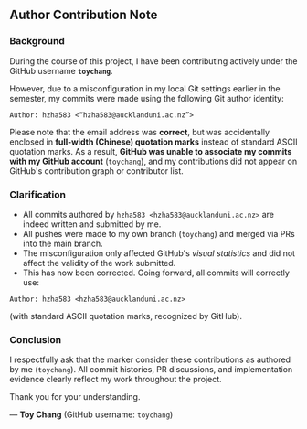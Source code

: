 ## Author Contribution Note

### Background

During the course of this project, I have been contributing actively under the GitHub username **`toychang`**.

However, due to a misconfiguration in my local Git settings earlier in the semester, my commits were made using the following Git author identity:

```
Author: hzha583 <“hzha583@aucklanduni.ac.nz”>
```

Please note that the email address was **correct**, but was accidentally enclosed in **full-width (Chinese) quotation marks** instead of standard ASCII quotation marks. As a result, **GitHub was unable to associate my commits with my GitHub account** (`toychang`), and my contributions did not appear on GitHub's contribution graph or contributor list.

### Clarification

-  All commits authored by `hzha583 <hzha583@aucklanduni.ac.nz>` are indeed written and submitted by me.
-  All pushes were made to my own branch (`toychang`) and merged via PRs into the main branch.
-  The misconfiguration only affected GitHub's *visual statistics* and did not affect the validity of the work submitted.
-  This has now been corrected. Going forward, all commits will correctly use:

```
Author: hzha583 <hzha583@aucklanduni.ac.nz>
```

(with standard ASCII quotation marks, recognized by GitHub).

### Conclusion

I respectfully ask that the marker consider these contributions as authored by me (`toychang`). All commit histories, PR discussions, and implementation evidence clearly reflect my work throughout the project.

Thank you for your understanding.

— **Toy Chang** (GitHub username: `toychang`)
